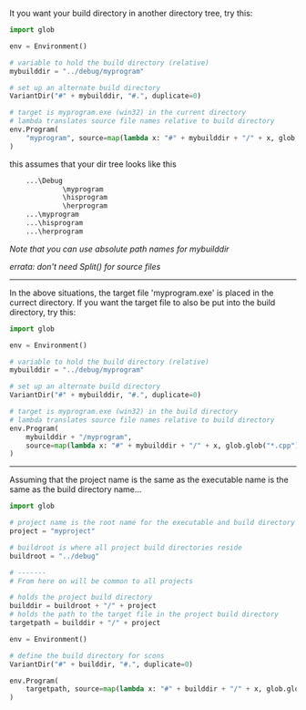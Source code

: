 It you want your build directory in another directory tree, try this: 

```python
import glob

env = Environment()

# variable to hold the build directory (relative)
mybuilddir = "../debug/myprogram"

# set up an alternate build directory
VariantDir("#" + mybuilddir, "#.", duplicate=0)

# target is myprogram.exe (win32) in the current directory
# lambda translates source file names relative to build directory
env.Program(
    "myprogram", source=map(lambda x: "#" + mybuilddir + "/" + x, glob.glob("*.cpp"))
)
```
this assumes that your dir tree looks like this 


```txt
    ...\Debug
             \myprogram
             \hisprogram
             \herprogram
    ...\myprogram
    ...\hisprogram
    ...\herprogram
```
_Note that you can use absolute path names for mybuilddir_ 

_errata: don't need Split() for source files_ 



---

 In the above situations, the target file 'myprogram.exe' is placed in the currect directory. If you want the target file to also be put into the build directory, try this: 
```python
import glob

env = Environment()

# variable to hold the build directory (relative)
mybuilddir = "../debug/myprogram"

# set up an alternate build directory
VariantDir("#" + mybuilddir, "#.", duplicate=0)

# target is myprogram.exe (win32) in the build directory
# lambda translates source file names relative to build directory
env.Program(
    mybuilddir + "/myprogram",
    source=map(lambda x: "#" + mybuilddir + "/" + x, glob.glob("*.cpp")),
)
```

---

 Assuming that the project name is the same as the executable name is the same as the build directory name... 
```python
import glob

# project name is the root name for the executable and build directory
project = "myproject"

# buildroot is where all project build directories reside
buildroot = "../debug"

# -------
# From here on will be common to all projects

# holds the project build directory
builddir = buildroot + "/" + project
# holds the path to the target file in the project build directory
targetpath = builddir + "/" + project

env = Environment()

# define the build directory for scons
VariantDir("#" + builddir, "#.", duplicate=0)

env.Program(
    targetpath, source=map(lambda x: "#" + builddir + "/" + x, glob.glob("*.cpp"))
)
```